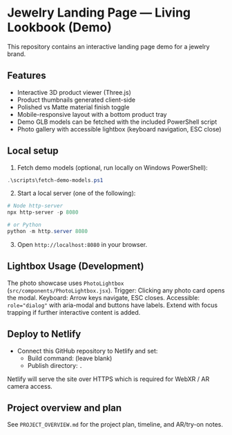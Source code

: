 # Jewelry Landing Page — Living Lookbook (Demo)

This repository contains an interactive landing page demo for a jewelry brand.

## Features
- Interactive 3D product viewer (Three.js)
- Product thumbnails generated client-side
- Polished vs Matte material finish toggle
- Mobile-responsive layout with a bottom product tray
- Demo GLB models can be fetched with the included PowerShell script
- Photo gallery with accessible lightbox (keyboard navigation, ESC close)

## Local setup
1. Fetch demo models (optional, run locally on Windows PowerShell):

```powershell
.\scripts\fetch-demo-models.ps1
```

2. Start a local server (one of the following):

```powershell
# Node http-server
npx http-server -p 8080

# or Python
python -m http.server 8080
```

3. Open `http://localhost:8080` in your browser.

## Lightbox Usage (Development)
The photo showcase uses `PhotoLightbox` (`src/components/PhotoLightbox.jsx`).
Trigger: Clicking any photo card opens the modal.
Keyboard: Arrow keys navigate, ESC closes.
Accessible: `role="dialog"` with aria-modal and buttons have labels. Extend with focus trapping if further interactive content is added.

## Deploy to Netlify
- Connect this GitHub repository to Netlify and set:
  - Build command: (leave blank)
  - Publish directory: `.`

Netlify will serve the site over HTTPS which is required for WebXR / AR camera access.

## Project overview and plan
See `PROJECT_OVERVIEW.md` for the project plan, timeline, and AR/try-on notes.

